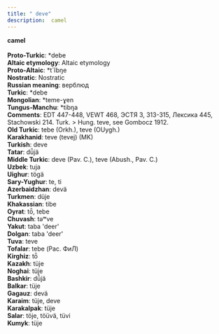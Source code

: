 ```yaml
---
title: " deve"
description:  camel
---
```

<strong> camel</strong><br><br>
<strong>Proto-Turkic</strong>:  *debe<br>
<strong>Altaic etymology</strong>:  Altaic etymology<br>
<strong> Proto-Altaic</strong>:  *t`ĭbŋe<br>
<strong>Nostratic</strong>:  Nostratic<br>
<strong>Russian meaning</strong>:  верблюд<br>
<strong>Turkic</strong>:  *debe<br>
<strong>Mongolian</strong>:  *teme-ɣen<br>
<strong>Tungus-Manchu</strong>:  *tibŋa<br>
<strong>Comments</strong>:  EDT 447-448, VEWT 468, ЭСТЯ 3, 313-315, Лексика 445, Stachowski 214. Turk. > Hung. teve, see Gombocz 1912.<br>
<strong>Old Turkic</strong>:  tebe (Orkh.), teve (OUygh.)<br>
<strong>Karakhanid</strong>:  teve (tevej) (MK)<br>
<strong>Turkish</strong>:  deve<br>
<strong>Tatar</strong>:  dü̆jä<br>
<strong>Middle Turkic</strong>:  deve (Pav. C.), teve (Abush., Pav. C.)<br>
<strong>Uzbek</strong>:  tuja<br>
<strong>Uighur</strong>:  tögä<br>
<strong>Sary-Yughur</strong>:  te, ti<br>
<strong>Azerbaidzhan</strong>:  devä<br>
<strong>Turkmen</strong>:  düje<br>
<strong>Khakassian</strong>:  tibe<br>
<strong>Oyrat</strong>:  tȫ, tebe<br>
<strong>Chuvash</strong>:  tǝʷve<br>
<strong>Yakut</strong>:  taba 'deer'<br>
<strong>Dolgan</strong>:  taba 'deer'<br>
<strong>Tuva</strong>:  teve<br>
<strong>Tofalar</strong>:  tebe (Рас. ФиЛ)<br>
<strong>Kirghiz</strong>:  tȫ<br>
<strong>Kazakh</strong>:  tüje<br>
<strong>Noghai</strong>:  tüje<br>
<strong>Bashkir</strong>:  dü̆jä<br>
<strong>Balkar</strong>:  tüje<br>
<strong>Gagauz</strong>:  devä<br>
<strong>Karaim</strong>:  tüje, deve<br>
<strong>Karakalpak</strong>:  tüje<br>
<strong>Salar</strong>:  töje, töüvä, tüvi<br>
<strong>Kumyk</strong>:  tüje<br>


